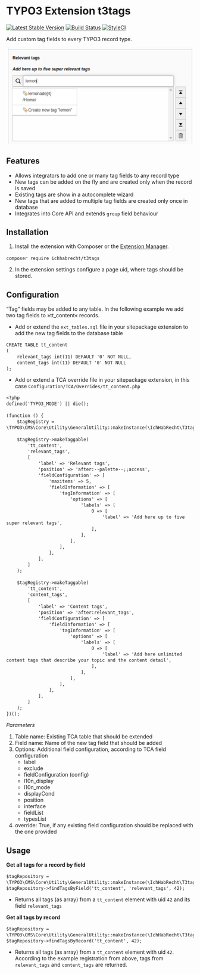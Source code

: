 # TYPO3 Extension t3tags

[![Latest Stable Version](https://img.shields.io/packagist/v/ichhabrecht/t3tags.svg)](https://packagist.org/packages/ichhabrecht/t3tags)
[![Build Status](https://img.shields.io/travis/IchHabRecht/t3tags/master.svg)](https://travis-ci.org/IchHabRecht/t3tags)
[![StyleCI](https://styleci.io/repos/174751542/shield?branch=master)](https://styleci.io/repos/174751542)

Add custom tag fields to every TYPO3 record type.

![Screenshot](Documentation/screenshot.png)

## Features

- Allows integrators to add one or many tag fields to any record type
- New tags can be added on the fly and are created only when the record is saved
- Existing tags are show in a autocomplete wizard
- New tags that are added to multiple tag fields are created only once in database
- Integrates into Core API and extends `group` field behaviour

## Installation

1. Install the extension with Composer or the [Extension Manager](https://extensions.typo3.org/extension/t3tags/).

`composer require ichhabrecht/t3tags`

2. In the extension settings configure a page uid, where tags should be stored.

## Configuration

“Tag” fields may be added to any table. In the following example we add two
tag fields to »tt_content« records.

- Add or extend the `ext_tables.sql` file in your sitepackage extension
  to add the new tag fields to the database table

```
CREATE TABLE tt_content
(
    relevant_tags int(11) DEFAULT '0' NOT NULL,
    content_tags int(11) DEFAULT '0' NOT NULL
);
```

- Add or extend a TCA override file in your sitepackage extension,
  in this case `Configuration/TCA/Overrides/tt_content.php`

```
<?php
defined('TYPO3_MODE') || die();

(function () {
    $tagRegistry = \TYPO3\CMS\Core\Utility\GeneralUtility::makeInstance(\IchHabRecht\T3tags\Configuration\TagRegistry::class);

    $tagRegistry->makeTaggable(
        'tt_content',
        'relevant_tags',
        [
            'label' => 'Relevant tags',
            'position' => 'after:--palette--;;access',
            'fieldConfiguration' => [
                'maxitems' => 5,
                'fieldInformation' => [
                    'tagInformation' => [
                        'options' => [
                            'labels' => [
                                0 => [
                                    'label' => 'Add here up to five super relevant tags',
                                ],
                            ],
                        ],
                    ],
                ],
            ],
        ]
    );

    $tagRegistry->makeTaggable(
        'tt_content',
        'content_tags',
        [
            'label' => 'Content tags',
            'position' => 'after:relevant_tags',
            'fieldConfiguration' => [
                'fieldInformation' => [
                    'tagInformation' => [
                        'options' => [
                            'labels' => [
                                0 => [
                                    'label' => 'Add here unlimited content tags that describe your topic and the content detail',
                                ],
                            ],
                        ],
                    ],
                ],
            ],
        ]
    );
})();
```

*Parameters*

1. Table name: Existing TCA table that should be extended
2. Field name: Name of the new tag field that should be added
3. Options: Additional field configuration, according to TCA field configuration
    - label
    - exclude
    - fieldConfiguration (config)
    - l10n_display
    - l10n_mode
    - displayCond
    - position
    - interface
    - fieldList
    - typesList
4. override: True, if any existing field configuration should be replaced with the one provided

## Usage

**Get all tags for a record by field**

```
$tagRepository = \TYPO3\CMS\Core\Utility\GeneralUtility::makeInstance(\IchHabRecht\T3tags\Domain\Repository\TagRepository::class);
$tagRepository->findTagsByField('tt_content', 'relevant_tags', 42);
```

- Returns all tags (as array) from a `tt_content` element with uid `42` and its field `relevant_tags`

**Get all tags by record**

```
$tagRepository = \TYPO3\CMS\Core\Utility\GeneralUtility::makeInstance(\IchHabRecht\T3tags\Domain\Repository\TagRepository::class);
$tagRepository->findTagsByRecord('tt_content', 42);
```

- Returns all tags (as array) from a `tt_content` element with uid `42`. According to the example registration from above, tags from `relevant_tags` and `content_tags` are returned.
